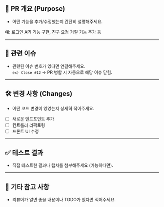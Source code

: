 ## 🔀 PR 개요 (Purpose)
- 어떤 기능을 추가/수정했는지 간단히 설명해주세요.

예: 로그인 API 기능 구현, 친구 요청 거절 기능 추가 등

---

## 📌 관련 이슈
- 관련된 이슈 번호가 있다면 연결해주세요.  
`ex) Close #12` → PR 병합 시 자동으로 해당 이슈 닫힘.

---

## 🛠 변경 사항 (Changes)
- 어떤 코드 변경이 있었는지 상세히 적어주세요.

- [ ] 새로운 엔드포인트 추가
- [ ] 컨트롤러 리팩토링
- [ ] 프론트 UI 수정

---

## ✅ 테스트 결과
- 직접 테스트한 결과나 캡처를 첨부해주세요 (가능하다면).

---

## 📎 기타 참고 사항
- 리뷰어가 알면 좋을 내용이나 TODO가 있다면 적어주세요.

